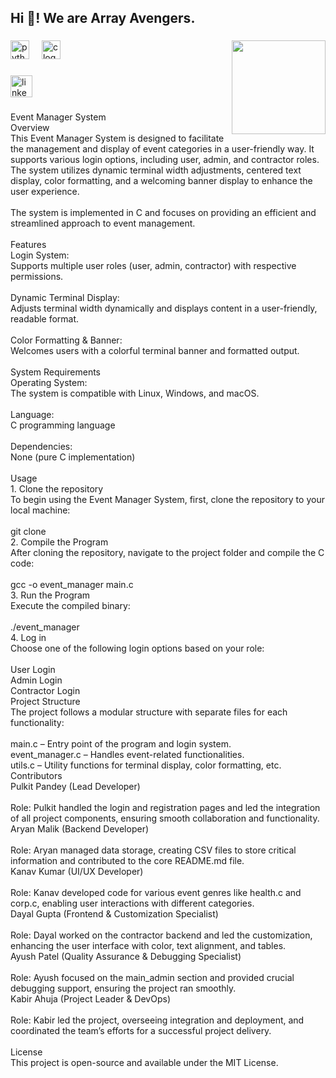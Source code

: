 <h2 align="left">Hi 👋! We are Array Avengers.</h2>

###

<img align="right" height="150" src="https://images.alphacoders.com/135/thumb-350-1358310.webp"  />

###

<div align="left">
  <img src="https://cdn.jsdelivr.net/gh/devicons/devicon/icons/python/python-original.svg" height="30" alt="python logo"  />
  <img width="12" />
  <img src="https://cdn.jsdelivr.net/gh/devicons/devicon/icons/c/c-original.svg" height="30" alt="c logo"  />
</div>

###

<div align="left">
  <a href="https://www.linkedin.com/in/kanav-kumar-b655962b5/?utm_source=share&utm_campaign=share_via&utm_content=profile&utm_medium=ios_app" target="_blank">
    <img src="https://img.shields.io/static/v1?message=LinkedIn&logo=linkedin&label=&color=0077B5&logoColor=white&labelColor=&style=for-the-badge" height="35" alt="linkedin logo" />
  </a>
</div>


###

<p align="left">Event Manager System<br>Overview<br>This Event Manager System is designed to facilitate the management and display of event categories in a user-friendly way. It supports various login options, including user, admin, and contractor roles. The system utilizes dynamic terminal width adjustments, centered text display, color formatting, and a welcoming banner display to enhance the user experience.<br><br>The system is implemented in C and focuses on providing an efficient and streamlined approach to event management.<br><br>Features<br>Login System:<br>Supports multiple user roles (user, admin, contractor) with respective permissions.<br><br>Dynamic Terminal Display:<br>Adjusts terminal width dynamically and displays content in a user-friendly, readable format.<br><br>Color Formatting & Banner:<br>Welcomes users with a colorful terminal banner and formatted output.<br><br>System Requirements<br>Operating System:<br>The system is compatible with Linux, Windows, and macOS.<br><br>Language:<br>C programming language<br><br>Dependencies:<br>None (pure C implementation)<br><br>Usage<br>1. Clone the repository<br>To begin using the Event Manager System, first, clone the repository to your local machine:<br><br>git clone <repository_url><br>2. Compile the Program<br>After cloning the repository, navigate to the project folder and compile the C code:<br><br>gcc -o event_manager main.c<br>3. Run the Program<br>Execute the compiled binary:<br><br>./event_manager<br>4. Log in<br>Choose one of the following login options based on your role:<br><br>User Login<br>Admin Login<br>Contractor Login<br>Project Structure<br>The project follows a modular structure with separate files for each functionality:<br><br>main.c – Entry point of the program and login system.<br>event_manager.c – Handles event-related functionalities.<br>utils.c – Utility functions for terminal display, color formatting, etc.<br>Contributors<br>Pulkit Pandey (Lead Developer)<br><br>Role: Pulkit handled the login and registration pages and led the integration of all project components, ensuring smooth collaboration and functionality.<br>Aryan Malik (Backend Developer)<br><br>Role: Aryan managed data storage, creating CSV files to store critical information and contributed to the core README.md file.<br>Kanav Kumar (UI/UX Developer)<br><br>Role: Kanav developed code for various event genres like health.c and corp.c, enabling user interactions with different categories.<br>Dayal Gupta (Frontend & Customization Specialist)<br><br>Role: Dayal worked on the contractor backend and led the customization, enhancing the user interface with color, text alignment, and tables.<br>Ayush Patel (Quality Assurance & Debugging Specialist)<br><br>Role: Ayush focused on the main_admin section and provided crucial debugging support, ensuring the project ran smoothly.<br>Kabir Ahuja (Project Leader & DevOps)<br><br>Role: Kabir led the project, overseeing integration and deployment, and coordinated the team’s efforts for a successful project delivery.<br><br>License<br>This project is open-source and available under the MIT License.</p>

###

<div align="left">
</div>

###
